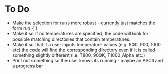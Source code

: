 # To Do

* Make the selection for runs more robust - currently just matches the form run_{i}
* Make it so if no temperatures are specified, the code will look for possible matching directories that contain temperatures. 
* Make it so that if a user inputs temperature values (e.g. 800, 900, 1000 etc) the code will find the corresponding directory even if it is called something slightly different (i.e. T800, 900K, T1000_Alpha etc.)
* Print out something so the user knows its running - maybe an ASCII and a progress bar
